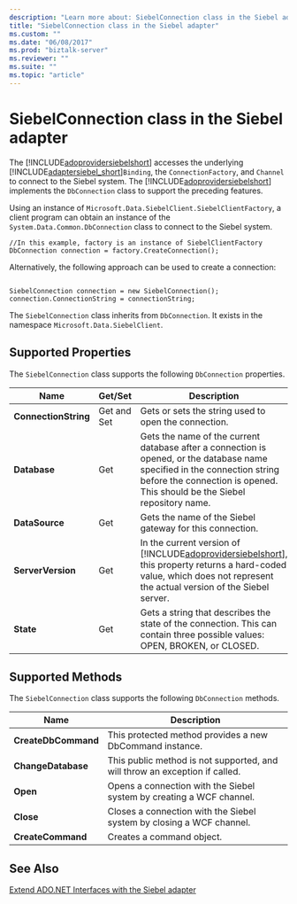 ```yaml
---
description: "Learn more about: SiebelConnection class in the Siebel adapter"
title: "SiebelConnection class in the Siebel adapter"
ms.custom: ""
ms.date: "06/08/2017"
ms.prod: "biztalk-server"
ms.reviewer: ""
ms.suite: ""
ms.topic: "article"
---
```

# SiebelConnection class in the Siebel adapter
The [!INCLUDE[adoprovidersiebelshort](../../includes/adoprovidersiebelshort-md.md)] accesses the underlying [!INCLUDE[adaptersiebel_short](../../includes/adaptersiebel-short-md.md)]`Binding`, the `ConnectionFactory`, and `Channel` to connect to the Siebel system. The [!INCLUDE[adoprovidersiebelshort](../../includes/adoprovidersiebelshort-md.md)] implements the `DbConnection` class to support the preceding features.  

 Using an instance of `Microsoft.Data.SiebelClient.SiebelClientFactory`, a client program can obtain an instance of the `System.Data.Common.DbConnection` class to connect to the Siebel system.  

```  
//In this example, factory is an instance of SiebelClientFactory  
DbConnection connection = factory.CreateConnection();  
```  

 Alternatively, the following approach can be used to create a connection:  

```  

SiebelConnection connection = new SiebelConnection();  
connection.ConnectionString = connectionString;  
```  

 The `SiebelConnection` class inherits from `DbConnection`. It exists in the namespace `Microsoft.Data.SiebelClient`.  

## Supported Properties  
 The `SiebelConnection` class supports the following `DbConnection` properties.  


|         Name         |   Get/Set   |                                                                                                      Description                                                                                                       |
|----------------------|-------------|------------------------------------------------------------------------------------------------------------------------------------------------------------------------------------------------------------------------|
| **ConnectionString** | Get and Set |                                                                                  Gets or sets the string used to open the connection.                                                                                  |
|     **Database**     |     Get     |        Gets the name of the current database after a connection is opened, or the database name specified in the connection string before the connection is opened. This should be the Siebel repository name.         |
|    **DataSource**    |     Get     |                                                                                Gets the name of the Siebel gateway for this connection.                                                                                |
|  **ServerVersion**   |     Get     | In the current version of [!INCLUDE[adoprovidersiebelshort](../../includes/adoprovidersiebelshort-md.md)], this property returns a hard-coded value, which does not represent the actual version of the Siebel server. |
|      **State**       |     Get     |                                               Gets a string that describes the state of the connection. This can contain three possible values: OPEN, BROKEN, or CLOSED.                                               |

## Supported Methods  
 The `SiebelConnection` class supports the following `DbConnection` methods.  

|Name|Description|  
|----------|-----------------|  
|**CreateDbCommand**|This protected method provides a new DbCommand instance.|  
|**ChangeDatabase**|This public method is not supported, and will throw an exception if called.|  
|**Open**|Opens a connection with the Siebel system by creating a WCF channel.|  
|**Close**|Closes a connection with the Siebel system by closing a WCF channel.|  
|**CreateCommand**|Creates a command object.|  

## See Also  
 [Extend ADO.NET Interfaces with the Siebel adapter](../../adapters-and-accelerators/adapter-siebel/extend-ado-net-interfaces-with-the-siebel-adapter.md)
